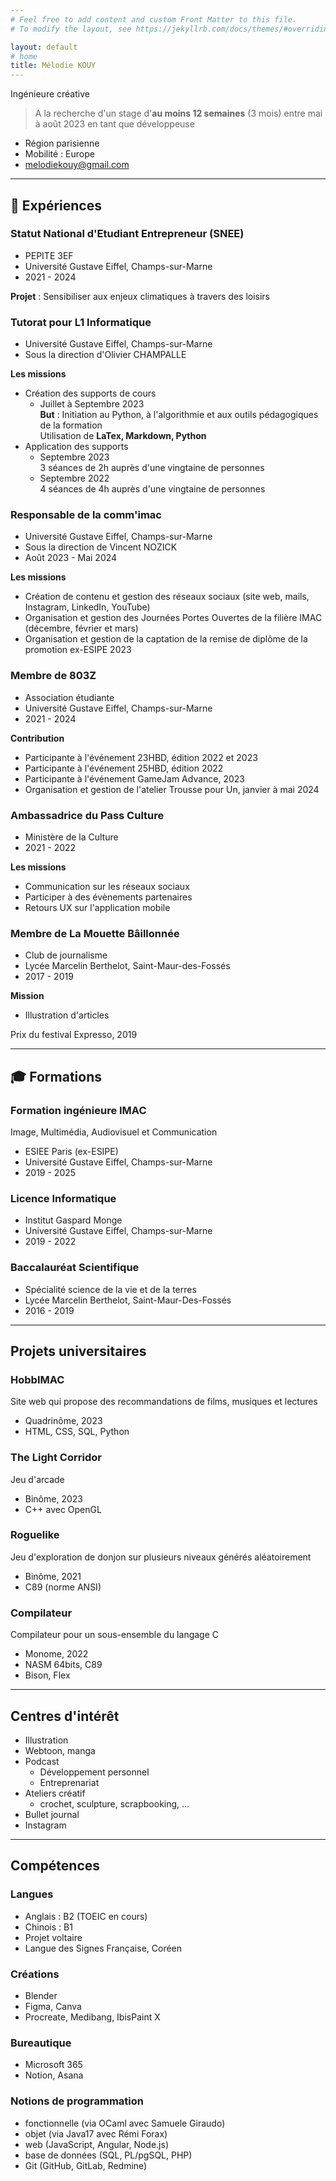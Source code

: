 ```yaml
---
# Feel free to add content and custom Front Matter to this file.
# To modify the layout, see https://jekyllrb.com/docs/themes/#overriding-theme-defaults

layout: default
# home
title: Mélodie KOUY
---
```


Ingénieure créative  
> A la recherche d'un stage d'**au moins 12 semaines** (3 mois) entre mai à août 2023 en tant que développeuse

- Région parisienne
- Mobilité : Europe
- melodiekouy@gmail.com

---

## 💼 Expériences
### Statut National d'Etudiant Entrepreneur (SNEE)
- PEPITE 3EF
- Université Gustave Eiffel, Champs-sur-Marne
- 2021 - 2024

**Projet** : Sensibiliser aux enjeux climatiques à travers des loisirs

### Tutorat pour L1 Informatique
- Université Gustave Eiffel, Champs-sur-Marne
- Sous la direction d'Olivier CHAMPALLE

**Les missions**
- Création des supports de cours  
    - Juillet à Septembre 2023  
    **But** : Initiation au Python, à l'algorithmie et aux outils pédagogiques de la formation  
    Utilisation de **LaTex, Markdown, Python**
- Application des supports
    - Septembre 2023  
        3 séances de 2h auprès d'une vingtaine de personnes
    - Septembre 2022  
        4 séances de 4h auprès d'une vingtaine de personnes

### Responsable de la comm'imac
- Université Gustave Eiffel, Champs-sur-Marne
- Sous la direction de Vincent NOZICK
- Août 2023 - Mai 2024

**Les missions**
- Création de contenu et gestion des réseaux sociaux (site web, mails, Instagram, LinkedIn, YouTube)
- Organisation et gestion des Journées Portes Ouvertes de la filière IMAC (décembre, février et mars)
- Organisation et gestion de la captation de la remise de diplôme de la promotion ex-ESIPE 2023

### Membre de 803Z
- Association étudiante
- Université Gustave Eiffel, Champs-sur-Marne
- 2021 - 2024

**Contribution**
- Participante à l'événement 23HBD, édition 2022 et 2023
- Participante à l'événement 25HBD, édition 2022
- Participante à l'événement GameJam Advance, 2023
- Organisation et gestion de l'atelier Trousse pour Un, janvier à mai 2024

### Ambassadrice du Pass Culture
- Ministère de la Culture
- 2021 - 2022

**Les missions**
- Communication sur les réseaux sociaux
- Participer à des évènements partenaires
- Retours UX sur l'application mobile

### Membre de La Mouette Bâillonnée
- Club de journalisme
- Lycée Marcelin Berthelot, Saint-Maur-des-Fossés
- 2017 - 2019

**Mission**
- Illustration d'articles

Prix du festival Expresso, 2019

--- 

## 🎓 Formations
### Formation ingénieure IMAC
Image, Multimédia, Audiovisuel et Communication
- ESIEE Paris (ex-ESIPE)
- Université Gustave Eiffel, Champs-sur-Marne
- 2019 - 2025

### Licence Informatique
- Institut Gaspard Monge
- Université Gustave Eiffel, Champs-sur-Marne
- 2019 - 2022

### Baccalauréat Scientifique
- Spécialité science de la vie et de la terres
- Lycée Marcelin Berthelot, Saint-Maur-Des-Fossés
- 2016 - 2019

---

## Projets universitaires

### HobbIMAC
Site web qui propose des recommandations de films, musiques et lectures
- Quadrinôme, 2023
- HTML, CSS, SQL, Python

### The Light Corridor
Jeu d'arcade
- Binôme, 2023
- C++ avec OpenGL

### Roguelike
Jeu d'exploration de donjon sur plusieurs niveaux générés aléatoirement
- Binôme, 2021
- C89 (norme ANSI)

### Compilateur
Compilateur pour un sous-ensemble du langage C
- Monome, 2022
- NASM 64bits, C89
- Bison, Flex

---


## Centres d'intérêt
- Illustration
- Webtoon, manga
- Podcast
    - Développement personnel
    - Entreprenariat
- Ateliers créatif
    - crochet, sculpture, scrapbooking, ...
- Bullet journal
- Instagram

--- 

## Compétences
### Langues
- Anglais : B2 (TOEIC en cours)
- Chinois : B1
- Projet voltaire
- Langue des Signes Française, Coréen

### Créations
- Blender
- Figma, Canva
- Procreate, Medibang, IbisPaint X

### Bureautique
- Microsoft 365
- Notion, Asana

### Notions de programmation
- fonctionnelle (via OCaml avec Samuele Giraudo)
- objet (via Java17 avec Rémi Forax)
- web (JavaScript, Angular, Node.js)
- base de données (SQL, PL/pgSQL, PHP)
- Git (GitHub, GitLab, Redmine)